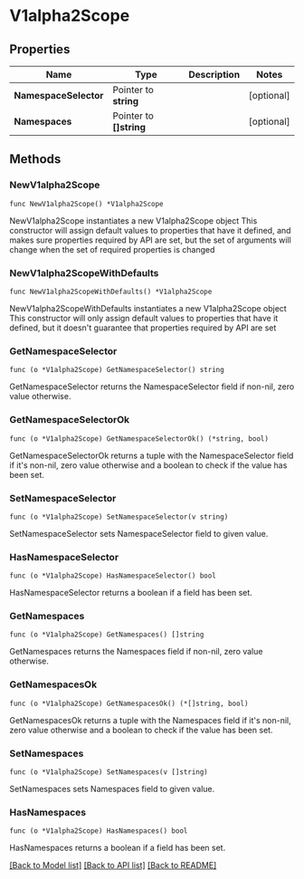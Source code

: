 # V1alpha2Scope

## Properties

Name | Type | Description | Notes
------------ | ------------- | ------------- | -------------
**NamespaceSelector** | Pointer to **string** |  | [optional] 
**Namespaces** | Pointer to **[]string** |  | [optional] 

## Methods

### NewV1alpha2Scope

`func NewV1alpha2Scope() *V1alpha2Scope`

NewV1alpha2Scope instantiates a new V1alpha2Scope object
This constructor will assign default values to properties that have it defined,
and makes sure properties required by API are set, but the set of arguments
will change when the set of required properties is changed

### NewV1alpha2ScopeWithDefaults

`func NewV1alpha2ScopeWithDefaults() *V1alpha2Scope`

NewV1alpha2ScopeWithDefaults instantiates a new V1alpha2Scope object
This constructor will only assign default values to properties that have it defined,
but it doesn't guarantee that properties required by API are set

### GetNamespaceSelector

`func (o *V1alpha2Scope) GetNamespaceSelector() string`

GetNamespaceSelector returns the NamespaceSelector field if non-nil, zero value otherwise.

### GetNamespaceSelectorOk

`func (o *V1alpha2Scope) GetNamespaceSelectorOk() (*string, bool)`

GetNamespaceSelectorOk returns a tuple with the NamespaceSelector field if it's non-nil, zero value otherwise
and a boolean to check if the value has been set.

### SetNamespaceSelector

`func (o *V1alpha2Scope) SetNamespaceSelector(v string)`

SetNamespaceSelector sets NamespaceSelector field to given value.

### HasNamespaceSelector

`func (o *V1alpha2Scope) HasNamespaceSelector() bool`

HasNamespaceSelector returns a boolean if a field has been set.

### GetNamespaces

`func (o *V1alpha2Scope) GetNamespaces() []string`

GetNamespaces returns the Namespaces field if non-nil, zero value otherwise.

### GetNamespacesOk

`func (o *V1alpha2Scope) GetNamespacesOk() (*[]string, bool)`

GetNamespacesOk returns a tuple with the Namespaces field if it's non-nil, zero value otherwise
and a boolean to check if the value has been set.

### SetNamespaces

`func (o *V1alpha2Scope) SetNamespaces(v []string)`

SetNamespaces sets Namespaces field to given value.

### HasNamespaces

`func (o *V1alpha2Scope) HasNamespaces() bool`

HasNamespaces returns a boolean if a field has been set.


[[Back to Model list]](../README.md#documentation-for-models) [[Back to API list]](../README.md#documentation-for-api-endpoints) [[Back to README]](../README.md)


